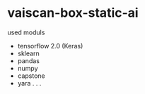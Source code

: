 # vaiscan-box-static-ai


used moduls
  - tensorflow 2.0 (Keras)
  - sklearn
  - pandas
  - numpy
  - capstone
  - yara
      .
      .
      .
